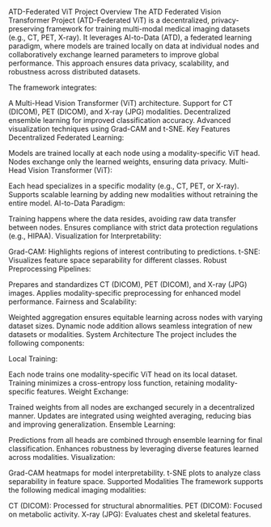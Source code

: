 ATD-Federated ViT Project
Overview
The ATD Federated Vision Transformer Project (ATD-Federated ViT) is a decentralized, privacy-preserving framework for training multi-modal medical imaging datasets (e.g., CT, PET, X-ray). It leverages AI-to-Data (ATD), a federated learning paradigm, where models are trained locally on data at individual nodes and collaboratively exchange learned parameters to improve global performance. This approach ensures data privacy, scalability, and robustness across distributed datasets.

The framework integrates:

A Multi-Head Vision Transformer (ViT) architecture.
Support for CT (DICOM), PET (DICOM), and X-ray (JPG) modalities.
Decentralized ensemble learning for improved classification accuracy.
Advanced visualization techniques using Grad-CAM and t-SNE.
Key Features
Decentralized Federated Learning:

Models are trained locally at each node using a modality-specific ViT head.
Nodes exchange only the learned weights, ensuring data privacy.
Multi-Head Vision Transformer (ViT):

Each head specializes in a specific modality (e.g., CT, PET, or X-ray).
Supports scalable learning by adding new modalities without retraining the entire model.
AI-to-Data Paradigm:

Training happens where the data resides, avoiding raw data transfer between nodes.
Ensures compliance with strict data protection regulations (e.g., HIPAA).
Visualization for Interpretability:

Grad-CAM: Highlights regions of interest contributing to predictions.
t-SNE: Visualizes feature space separability for different classes.
Robust Preprocessing Pipelines:

Prepares and standardizes CT (DICOM), PET (DICOM), and X-ray (JPG) images.
Applies modality-specific preprocessing for enhanced model performance.
Fairness and Scalability:

Weighted aggregation ensures equitable learning across nodes with varying dataset sizes.
Dynamic node addition allows seamless integration of new datasets or modalities.
System Architecture
The project includes the following components:

Local Training:

Each node trains one modality-specific ViT head on its local dataset.
Training minimizes a cross-entropy loss function, retaining modality-specific features.
Weight Exchange:

Trained weights from all nodes are exchanged securely in a decentralized manner.
Updates are integrated using weighted averaging, reducing bias and improving generalization.
Ensemble Learning:

Predictions from all heads are combined through ensemble learning for final classification.
Enhances robustness by leveraging diverse features learned across modalities.
Visualization:

Grad-CAM heatmaps for model interpretability.
t-SNE plots to analyze class separability in feature space.
Supported Modalities
The framework supports the following medical imaging modalities:

CT (DICOM): Processed for structural abnormalities.
PET (DICOM): Focused on metabolic activity.
X-ray (JPG): Evaluates chest and skeletal features.
